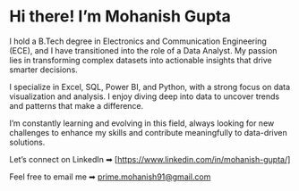 # Hi there! I’m Mohanish Gupta 

I hold a B.Tech degree in Electronics and Communication Engineering (ECE), and I have transitioned into the role of a Data Analyst. My passion lies in transforming complex datasets into actionable insights that drive smarter decisions.

I specialize in Excel, SQL, Power BI, and Python, with a strong focus on data visualization and analysis. I enjoy diving deep into data to uncover trends and patterns that make a difference.

I’m constantly learning and evolving in this field, always looking for new challenges to enhance my skills and contribute meaningfully to data-driven solutions.

Let’s connect on LinkedIn ➡︎ [https://www.linkedin.com/in/mohanish-gupta/]

Feel free to email me ➡︎ prime.mohanish91@gmail.com 



